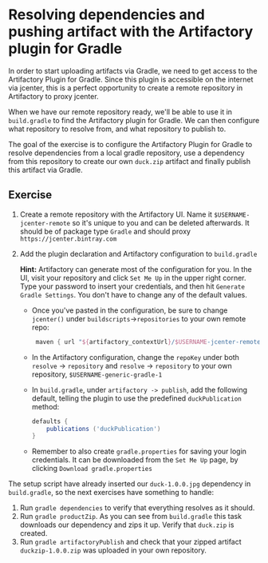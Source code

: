 # Resolving dependencies and pushing artifact with the Artifactory plugin for Gradle
In order to start uploading artifacts via Gradle, we need to get access to the Artifactory Plugin for Gradle. Since this plugin is accessible on the internet via jcenter, this is a perfect opportunity to create a remote repository in Artifactory to proxy jcenter.

When we have our remote repository ready, we'll be able to use it in `build.gradle` to find the Artifactory plugin for Gradle. We can then configure what repository to resolve from, and what repository to publish to.

The goal of the exercise is to configure the Artifactory Plugin for Gradle to resolve dependencies from a local gradle repository, use a dependency from this repository to create our own `duck.zip` artifact and finally publish this artifact via Gradle.

## Exercise

1. Create a remote repository with the Artifactory UI. Name it `$USERNAME-jcenter-remote` so it's unique to you and can be deleted afterwards. It should be of package type `Gradle` and should proxy `https://jcenter.bintray.com`
1. Add the plugin declaration and Artifactory configuration to `build.gradle`

    **Hint:** Artifactory can generate most of the configuration for you. In the UI, visit your repository and click `Set Me Up` in the upper right corner. Type your password to insert your credentials, and then hit `Generate Gradle Settings`. You don't have to change any of the default values.

    - Once you've pasted in the configuration, be sure to change `jcenter()` under `buildscripts`->`repositories` to your own remote repo:

        ```groovy
         maven { url "${artifactory_contextUrl}/$USERNAME-jcenter-remote" }
        ```

    - In the Artifactory configuration, change the `repoKey` under both `resolve` -> `repository` and `resolve` -> `repository` to your own repository, `$USERNAME-generic-gradle-1`

    - In `build.gradle`, under `artifactory -> publish`, add the following default, telling the plugin to use the predefined `duckPublication` method:

        ```groovy
        defaults {
            publications ('duckPublication')
        }
        ```

    - Remember to also create `gradle.properties` for saving your login credentials. It can be downloaded from the `Set Me Up` page, by clicking `Download gradle.properties`

The setup script have already inserted our `duck-1.0.0.jpg` dependency in `build.gradle`, so the next exercises have something to handle:

1. Run `gradle dependencies` to verify that everything resolves as it should. 
1. Run `gradle productZip`. As you can see from `build.gradle` this task downloads our dependency and zips it up. Verify that `duck.zip` is created.
1. Run `gradle artifactoryPublish` and check that your zipped artifact `duckzip-1.0.0.zip` was uploaded in your own repository.